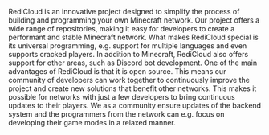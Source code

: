 RediCloud is an innovative project designed to simplify the process of building and programming your own Minecraft network. Our project offers a wide range of repositories, making it easy for developers to create a performant and stable Minecraft network.
What makes RediCloud special is its universal programming, e.g. support for multiple languages and even supports cracked players. In addition to Minecraft, RediCloud also offers support for other areas, such as Discord bot development. One of the main advantages of RediCloud is that it is open source. This means our community of developers can work together to continuously improve the project and create new solutions that benefit other networks. This makes it possible for networks with just a few developers to bring continuous updates to their players. We as a community ensure updates of the backend system and the programmers from the network can e.g. focus on developing their game modes in a relaxed manner.
